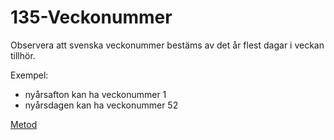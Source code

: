 # 135-Veckonummer

Observera att svenska veckonummer bestäms av det år flest
dagar i veckan tillhör. 

Exempel:

* nyårsafton kan ha veckonummer 1
* nyårsdagen kan ha veckonummer 52

[Metod](https://stackoverflow.com/questions/6117814/get-week-of-year-in-javascript-like-in-php)

